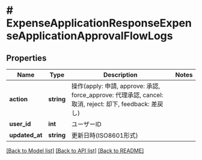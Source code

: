 # # ExpenseApplicationResponseExpenseApplicationApprovalFlowLogs

## Properties

Name | Type | Description | Notes
------------ | ------------- | ------------- | -------------
**action** | **string** | 操作(apply: 申請, approve: 承認, force_approve: 代理承認, cancel: 取消, reject: 却下, feedback: 差戻し) |
**user_id** | **int** | ユーザーID |
**updated_at** | **string** | 更新日時(ISO8601形式) |

[[Back to Model list]](../../README.md#models) [[Back to API list]](../../README.md#endpoints) [[Back to README]](../../README.md)

